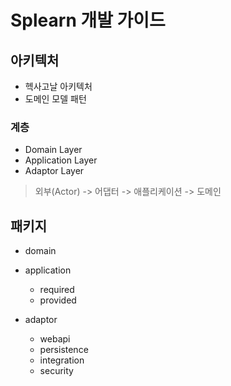 # Splearn 개발 가이드

## 아키텍처

- 헥사고날 아키텍처
- 도메인 모델 패턴

### 계층

- Domain Layer
- Application Layer
- Adaptor Layer

> 외부(Actor) -> 어댑터 -> 애플리케이션 -> 도메인

## 패키지

- domain

- application
  - required
  - provided

- adaptor
  - webapi
  - persistence
  - integration
  - security